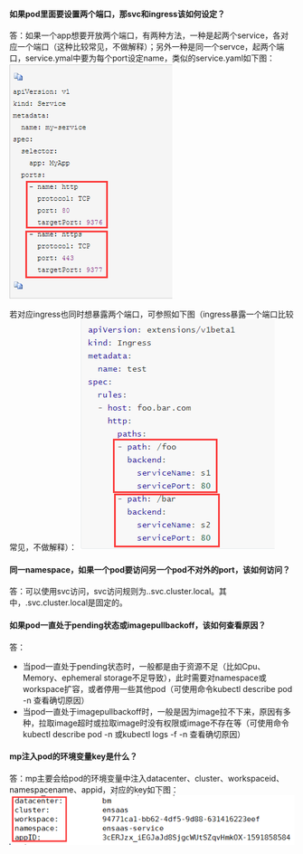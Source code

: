 ####  如果pod里面要设置两个端口，那svc和ingress该如何设定？

答：如果一个app想要开放两个端口，有两种方法，一种是起两个service，各对应一个端口（这种比较常见，不做解释）；另外一种是同一个servce，起两个端口，service.ymal中要为每个port设定name，类似的service.yaml如下图：
    ![svcmupliteport](imgs/svcmupliteport.png)
    
   若对应ingress也同时想暴露两个端口，可参照如下图（ingress暴露一个端口比较常见，不做解释）：
    ![ingressmupliteport](imgs/ingressmupliteport.png)
    
#### 同一namespace，如果一个pod要访问另一个pod不对外的port，该如何访问？

答：可以使用svc访问，svc访问规则为<servicename>.<namespace-name>.svc.cluster.local。其中，.svc.cluster.local是固定的。

#### 如果pod一直处于pending状态或imagepullbackoff，该如何查看原因？

答：
 - 当pod一直处于pending状态时，一般都是由于资源不足（比如Cpu、Memory、ephemeral storage不足导致），此时需要对namespace或workspace扩容，或者停用一些其他pod（可使用命令kubectl describe pod <pod name> -n <namespace>查看确切原因）
 - 当pod一直处于imagepullbackoff时，一般是因为image拉不下来，原因有多种，拉取image超时或拉取image时没有权限或image不存在等（可使用命令kubectl describe pod <pod name> -n <namespace>或kubectl logs -f <podname> -n <namespace>查看确切原因）

#### mp注入pod的环境变量key是什么？

答：mp主要会给pod的环境变量中注入datacenter、cluster、workspaceid、namespacename、appid，对应的key如下图：
   ![mp注入podkey](imgs/mp注入podkey.png)

